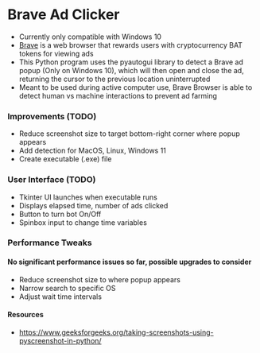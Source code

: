 # Brave Ad Clicker
- Currently only compatible with Windows 10
- [Brave](https://brave.com/) is a web browser that rewards users with cryptocurrency BAT tokens for viewing ads
- This Python program uses the pyautogui library to detect a Brave ad popup (Only on Windows 10), which will then open and close the ad, returning the cursor to the previous location uninterrupted
- Meant to be used during active computer use, Brave Browser is able to detect human vs machine interactions to prevent ad farming

### Improvements (TODO)

- Reduce screenshot size to target bottom-right corner where popup appears
- Add detection for MacOS, Linux, Windows 11
- Create executable (.exe) file

### User Interface (TODO)

- Tkinter UI launches when executable runs
- Displays elapsed time, number of ads clicked
- Button to turn bot On/Off
- Spinbox input to change time variables

### Performance Tweaks

#### No significant performance issues so far, possible upgrades to consider

- Reduce screenshot size to where popup appears
- Narrow search to specific OS
- Adjust wait time intervals

#### Resources
- https://www.geeksforgeeks.org/taking-screenshots-using-pyscreenshot-in-python/
